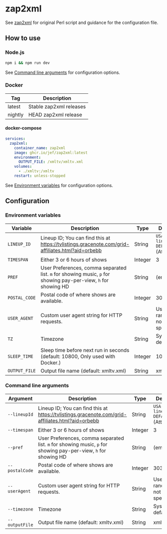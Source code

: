 # zap2xml

See [zap2xml](https://web.archive.org/web/20200426004001/zap2xml.awardspace.info/) for original Perl script and guidance
for the configuration file.

## How to use

### Node.js

```bash
npm i && npm run dev
```

See [Command line arguments](#command-line-arguments) for configuration options.

### Docker

| Tag     | Description             |
| ------- | ----------------------- |
| latest  | Stable zap2xml releases |
| nightly | HEAD zap2xml release    |

#### docker-compose

```yaml
services:
  zap2xml:
    container_name: zap2xml
    image: ghcr.io/jef/zap2xml:latest
    environment:
      OUTPUT_FILE: /xmltv/xmltv.xml
    volumes:
      - ./xmltv:/xmltv
    restart: unless-stopped
```

See [Environment variables](#environment-variables) for configuration options.

## Configuration

### Environment variables

| Variable      | Description                                                                                                     | Type    | Default                          |
| ------------- | --------------------------------------------------------------------------------------------------------------- | ------- | -------------------------------- |
| `LINEUP_ID`   | Lineup ID; You can find this at https://tvlistings.gracenote.com/grid-affiliates.html?aid=orbebb                | String  | `USA-lineupId-DEFAULT` (Attenna) |
| `TIMESPAN`    | Either 3 or 6 hours of shows                                                                                    | Integer | 3                                |
| `PREF`        | User Preferences, comma separated list. `m` for showing music, `p` for showing pay-per-view, `h` for showing HD | String  | (empty)                          |
| `POSTAL_CODE` | Postal code of where shows are available.                                                                       | Integer | 30309                            |
| `USER_AGENT`  | Custom user agent string for HTTP requests.                                                                     | String  | Uses random if not specified     |
| `TZ`          | Timezone                                                                                                        | String  | System default                   |
| `SLEEP_TIME`  | Sleep time before next run in seconds (default: 10800, Only used with Docker.)                                  | Integer | 10800                            |
| `OUTPUT_FILE` | Output file name (default: xmltv.xml)                                                                           | String  | xmltv.xml                        |

### Command line arguments

| Argument       | Description                                                                                                     | Type    | Default                          |
| -------------- | --------------------------------------------------------------------------------------------------------------- | ------- | -------------------------------- |
| `--lineupId`   | Lineup ID; You can find this at https://tvlistings.gracenote.com/grid-affiliates.html?aid=orbebb                | String  | `USA-lineupId-DEFAULT` (Attenna) |
| `--timespan`   | Either 3 or 6 hours of shows                                                                                    | Integer | 3                                |
| `--pref`       | User Preferences, comma separated list. `m` for showing music, `p` for showing pay-per-view, `h` for showing HD | String  | (empty)                          |
| `--postalCode` | Postal code of where shows are available.                                                                       | Integer | 30309                            |
| `--userAgent`  | Custom user agent string for HTTP requests.                                                                     | String  | Uses random if not specified     |
| `--timezone`   | Timezone                                                                                                        | String  | System default                   |
| `--outputFile` | Output file name (default: xmltv.xml)                                                                           | String  | xmltv.xml                        |
